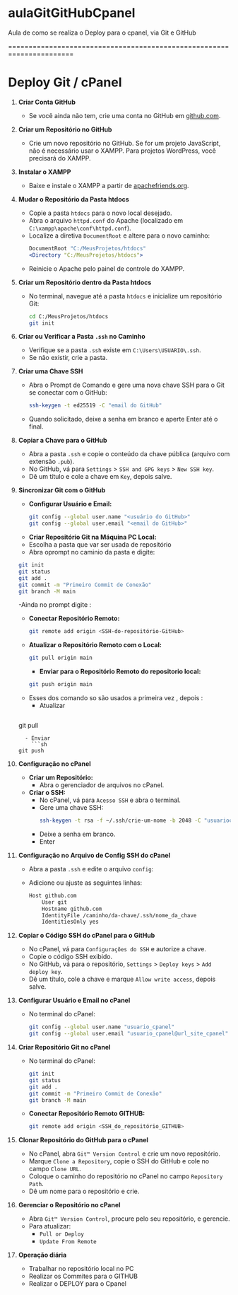 # aulaGitGitHubCpanel
Aula de como se realiza o Deploy para o cpanel, via Git e GitHub

======================================================================


# Deploy Git / cPanel

1. **Criar Conta GitHub**
   - Se você ainda não tem, crie uma conta no GitHub em [github.com](https://github.com).

2. **Criar um Repositório no GitHub**
   - Crie um novo repositório no GitHub. Se for um projeto JavaScript, não é necessário usar o XAMPP. Para projetos WordPress, você precisará do XAMPP.

3. **Instalar o XAMPP**
   - Baixe e instale o XAMPP a partir de [apachefriends.org](https://www.apachefriends.org).

4. **Mudar o Repositório da Pasta htdocs**
   - Copie a pasta `htdocs` para o novo local desejado.
   - Abra o arquivo `httpd.conf` do Apache (localizado em `C:\xampp\apache\conf\httpd.conf`).
   - Localize a diretiva `DocumentRoot` e altere para o novo caminho:
     ```apache
     DocumentRoot "C:/MeusProjetos/htdocs"
     <Directory "C:/MeusProjetos/htdocs">
     ```
   - Reinicie o Apache pelo painel de controle do XAMPP.

5. **Criar um Repositório dentro da Pasta htdocs**
   - No terminal, navegue até a pasta `htdocs` e inicialize um repositório Git:
     ```sh
     cd C:/MeusProjetos/htdocs
     git init
     ```

6. **Criar ou Verificar a Pasta `.ssh` no Caminho**
   - Verifique se a pasta `.ssh` existe em `C:\Users\USUARIO\.ssh`.
   - Se não existir, crie a pasta.

7. **Criar uma Chave SSH**
   - Abra o Prompt de Comando e gere uma nova chave SSH para o Git se conectar com o GitHub:
     ```sh
     ssh-keygen -t ed25519 -C "email do GitHub"
     ```
   - Quando solicitado, deixe a senha em branco e aperte Enter até o final.

8. **Copiar a Chave para o GitHub**
   - Abra a pasta `.ssh` e copie o conteúdo da chave pública (arquivo com extensão `.pub`).
   - No GitHub, vá para `Settings` > `SSH and GPG keys` > `New SSH key`.
   - Dê um título e cole a chave em `Key`, depois salve.

9. **Sincronizar Git com o GitHub**
   - **Configurar Usuário e Email:**
     ```sh
     git config --global user.name "<usuário do GitHub>"
     git config --global user.email "<email do GitHub>"
     ```
   - **Criar Repositório Git na Máquina PC Local:**
    - Escolha a pasta que var ser usada de repositório 
    - Abra oprompt no caminio da pasta e digite:
     ```sh
     git init
     git status
     git add .
     git commit -m "Primeiro Commit de Conexão"
     git branch -M main
     ```
     -Ainda no prompt digite :

   - **Conectar Repositório Remoto:**
     ```sh
     git remote add origin <SSH-do-repositório-GitHub>
     ```
   - **Atualizar o Repositório Remoto com o Local:**
     ```sh
     git pull origin main
     ```
     - **Enviar para o Repositório Remoto do repositorio local:**
     ```sh
     git push origin main
     ```
    - Esses dos comando so são usados a primeira vez , depois :
        - Atualizar
         ```sh
     git pull      
     ```
       - Enviar
         ```sh
     git push      
     ```
        
10. **Configuração no cPanel**
    - **Criar um Repositório:**
      - Abra o gerenciador de arquivos no cPanel.
    - **Criar o SSH:**
      - No cPanel, vá para `Acesso SSH` e abra o terminal.
      - Gere uma chave SSH:
        ```sh
        ssh-keygen -t rsa -f ~/.ssh/crie-um-nome -b 2048 -C "usuariocepanel@url_site_cpanel"
        ```
      - Deixe a senha em branco.
      - Enter

11. **Configuração no Arquivo de Config SSH do cPanel**
    - Abra a pasta `.ssh` e edite o arquivo `config`:
      
    - Adicione ou ajuste as seguintes linhas:
      ```sh
      Host github.com
          User git
          Hostname github.com
          IdentityFile /caminho/da-chave/.ssh/nome_da_chave
          IdentitiesOnly yes
      ```
      
12. **Copiar o Código SSH do cPanel para o GitHub**
    - No cPanel, vá para `Configurações do SSH` e autorize a chave.
    - Copie o código SSH exibido.
    - No GitHub, vá para o repositório, `Settings` > `Deploy keys` > `Add deploy key`.
    - Dê um título, cole a chave e marque `Allow write access`, depois salve.

13. **Configurar Usuário e Email no cPanel**
    - No terminal do cPanel:
      ```sh
      git config --global user.name "usuario_cpanel"
      git config --global user.email "usuario_cpanel@url_site_cpanel"
      ```

14. **Criar Repositório Git no cPanel**
    - No terminal do cPanel:
      ```sh
      git init
      git status
      git add .
      git commit -m "Primeiro Commit de Conexão"
      git branch -M main
      ```
    - **Conectar Repositório Remoto GITHUB:**
      ```sh
      git remote add origin <SSH_do_repositório_GITHUB>
      ```

15. **Clonar Repositório do GitHub para o cPanel**
    - No cPanel, abra `Git™ Version Control` e crie um novo repositório.
    - Marque `Clone a Repository`, copie o SSH do GitHub e cole no campo `Clone URL`.
    - Coloque o caminho do repositório no cPanel no campo `Repository Path`.
    - Dê um nome para o repositório e crie.

16. **Gerenciar o Repositório no cPanel**
    - Abra `Git™ Version Control`, procure pelo seu repositório, e gerencie.
    - Para atualizar:
      - `Pull or Deploy`
      - `Update From Remote`

17. **Operação diária**
    - Trabalhar no repositório local no PC
    - Realizar os Commites para o GITHUB 
    - Realizar o DEPLOY para o Cpanel